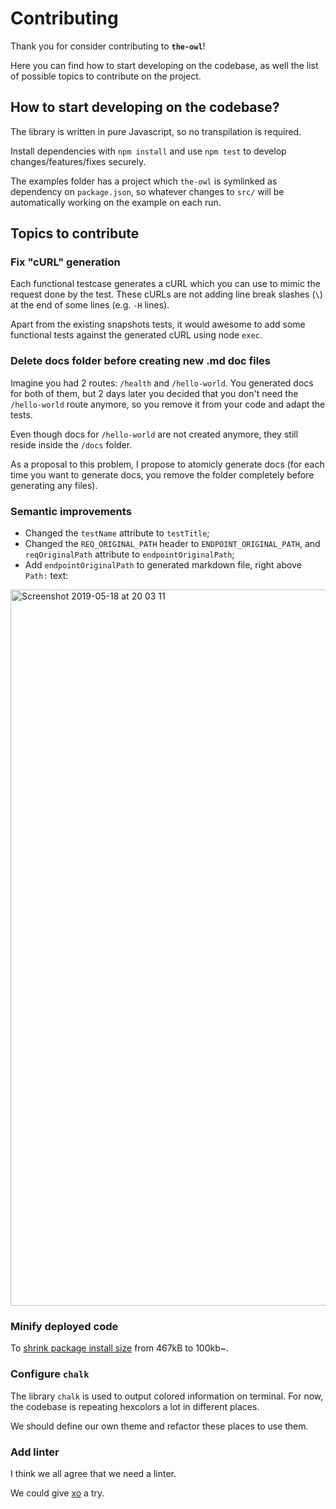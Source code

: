 # Contributing

Thank you for consider contributing to **`the-owl`**!

Here you can find how to start developing on the codebase, as well the list of possible topics to contribute on the project.

## How to start developing on the codebase?

The library is written in pure Javascript, so no transpilation is required.

Install dependencies with `npm install` and use `npm test` to develop changes/features/fixes securely.

The examples folder has a project which `the-owl` is symlinked as dependency on `package.json`, so whatever changes to `src/` will be automatically working on the example on each run.

## Topics to contribute

### Fix "cURL" generation

Each functional testcase generates a cURL which you can use to mimic the request done by the test. These cURLs are not adding line break slashes (`\`) at the end of some lines (e.g. `-H` lines).

Apart from the existing snapshots tests, it would awesome to add some functional tests against the generated cURL using node `exec`.

### Delete docs folder before creating new .md doc files

Imagine you had 2 routes: `/health` and `/hello-world`. You generated docs for both of them, but 2 days later you decided that you don't need the `/hello-world` route anymore, so you remove it from your code and adapt the tests.

Even though docs for `/hello-world` are not created anymore, they still reside inside the `/docs` folder.

As a proposal to this problem, I propose to atomicly generate docs (for each time you want to generate docs, you remove the folder completely before generating any files).

### Semantic improvements

* Changed the `testName` attribute to `testTitle`;
* Changed the `REQ_ORIGINAL_PATH` header to `ENDPOINT_ORIGINAL_PATH`, and `reqOriginalPath` attribute to `endpointOriginalPath`;
* Add `endpointOriginalPath` to generated markdown file, right above `Path:` text:
<img width="1146" alt="Screenshot 2019-05-18 at 20 03 11" src="https://user-images.githubusercontent.com/11094572/57973480-8c318400-79a9-11e9-9266-dcc75d925464.png">

### Minify deployed code

To [shrink package install size](https://packagephobia.now.sh/result?p=the-owl) from 467kB to 100kb~.

### Configure `chalk`

The library `chalk` is used to output colored information on terminal. For now, the codebase is repeating hexcolors a lot in different places.

We should define our own theme and refactor these places to use them.

### Add linter

I think we all agree that we need a linter.

We could give [xo](https://github.com/xojs/xo) a try.

